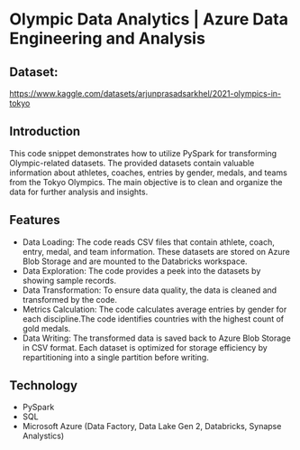 # Olympic Data Analytics | Azure Data Engineering and Analysis

##  Dataset:
https://www.kaggle.com/datasets/arjunprasadsarkhel/2021-olympics-in-tokyo 

## Introduction
This code snippet demonstrates how to utilize PySpark for transforming Olympic-related datasets. The provided datasets contain valuable information about athletes, coaches, entries by gender, medals, and teams from the Tokyo Olympics. The main objective is to clean and organize the data for further analysis and insights.

## Features
- Data Loading: The code reads CSV files that contain athlete, coach, entry, medal, and team information. These datasets are stored on Azure Blob Storage and are mounted to the Databricks workspace.
- Data Exploration: The code provides a peek into the datasets by showing sample records.
- Data Transformation: To ensure data quality, the data is cleaned and transformed by the code.
- Metrics Calculation: The code calculates average entries by gender for each discipline.The code identifies countries with the highest count of gold medals.
- Data Writing: The transformed data is saved back to Azure Blob Storage in CSV format. Each dataset is optimized for storage efficiency by repartitioning into a single partition before writing.

## Technology
- PySpark
- SQL
- Microsoft Azure (Data Factory, Data Lake Gen 2, Databricks, Synapse Analystics)
